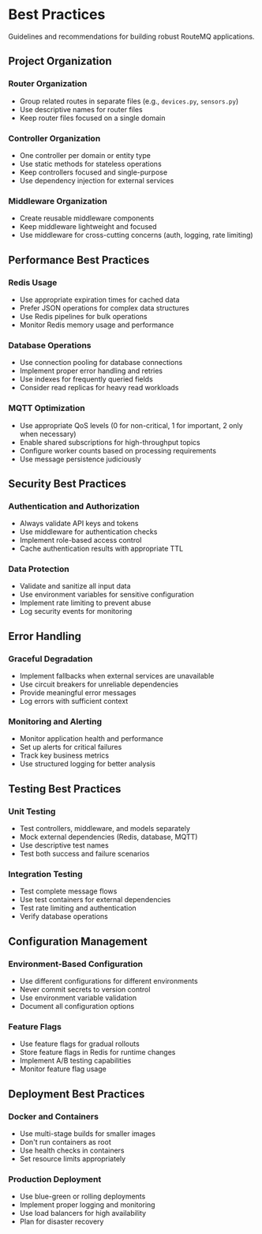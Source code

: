 # Best Practices

Guidelines and recommendations for building robust RouteMQ applications.

## Project Organization

### Router Organization
- Group related routes in separate files (e.g., `devices.py`, `sensors.py`)
- Use descriptive names for router files
- Keep router files focused on a single domain

### Controller Organization
- One controller per domain or entity type
- Use static methods for stateless operations
- Keep controllers focused and single-purpose
- Use dependency injection for external services

### Middleware Organization
- Create reusable middleware components
- Keep middleware lightweight and focused
- Use middleware for cross-cutting concerns (auth, logging, rate limiting)

## Performance Best Practices

### Redis Usage
- Use appropriate expiration times for cached data
- Prefer JSON operations for complex data structures
- Use Redis pipelines for bulk operations
- Monitor Redis memory usage and performance

### Database Operations
- Use connection pooling for database connections
- Implement proper error handling and retries
- Use indexes for frequently queried fields
- Consider read replicas for heavy read workloads

### MQTT Optimization
- Use appropriate QoS levels (0 for non-critical, 1 for important, 2 only when necessary)
- Enable shared subscriptions for high-throughput topics
- Configure worker counts based on processing requirements
- Use message persistence judiciously

## Security Best Practices

### Authentication and Authorization
- Always validate API keys and tokens
- Use middleware for authentication checks
- Implement role-based access control
- Cache authentication results with appropriate TTL

### Data Protection
- Validate and sanitize all input data
- Use environment variables for sensitive configuration
- Implement rate limiting to prevent abuse
- Log security events for monitoring

## Error Handling

### Graceful Degradation
- Implement fallbacks when external services are unavailable
- Use circuit breakers for unreliable dependencies
- Provide meaningful error messages
- Log errors with sufficient context

### Monitoring and Alerting
- Monitor application health and performance
- Set up alerts for critical failures
- Track key business metrics
- Use structured logging for better analysis

## Testing Best Practices

### Unit Testing
- Test controllers, middleware, and models separately
- Mock external dependencies (Redis, database, MQTT)
- Use descriptive test names
- Test both success and failure scenarios

### Integration Testing
- Test complete message flows
- Use test containers for external dependencies
- Test rate limiting and authentication
- Verify database operations

## Configuration Management

### Environment-Based Configuration
- Use different configurations for different environments
- Never commit secrets to version control
- Use environment variable validation
- Document all configuration options

### Feature Flags
- Use feature flags for gradual rollouts
- Store feature flags in Redis for runtime changes
- Implement A/B testing capabilities
- Monitor feature flag usage

## Deployment Best Practices

### Docker and Containers
- Use multi-stage builds for smaller images
- Don't run containers as root
- Use health checks in containers
- Set resource limits appropriately

### Production Deployment
- Use blue-green or rolling deployments
- Implement proper logging and monitoring
- Use load balancers for high availability
- Plan for disaster recovery
